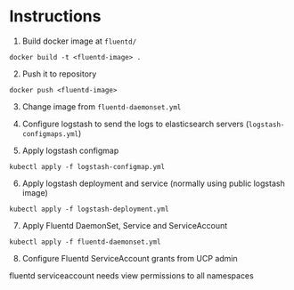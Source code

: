 # Instructions


1. Build docker image at `fluentd/`

```
docker build -t <fluentd-image> .
```

2. Push it to repository

```
docker push <fluentd-image>
```

3. Change image from `fluentd-daemonset.yml`

4. Configure logstash to send the logs to elasticsearch servers (`logstash-configmaps.yml`)

5. Apply logstash configmap
```
kubectl apply -f logstash-configmap.yml
```

6. Apply logstash deployment and service (normally using public logstash image)

```
kubectl apply -f logstash-deployment.yml
```

7. Apply Fluentd DaemonSet, Service and ServiceAccount
```
kubectl apply -f fluentd-daemonset.yml
```

8. Configure Fluentd ServiceAccount grants from UCP admin

fluentd serviceaccount needs view permissions to all namespaces
